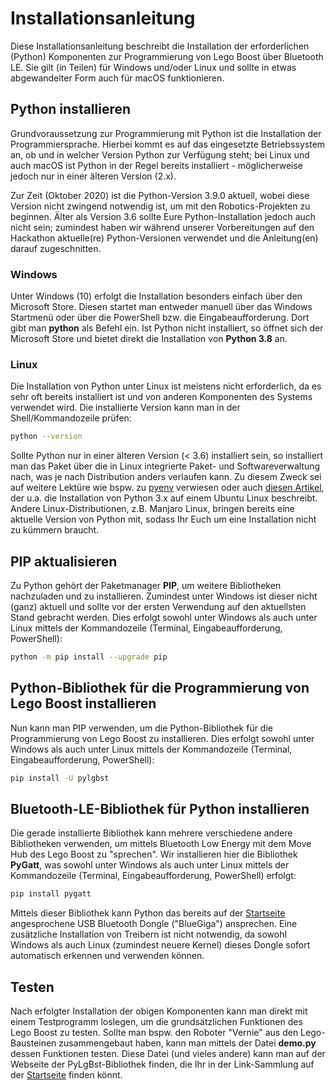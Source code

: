 # Installationsanleitung
Diese Installationsanleitung beschreibt die Installation der erforderlichen (Python) Komponenten zur Programmierung von Lego Boost über Bluetooth LE. Sie gilt (in Teilen) für Windows und/oder Linux und sollte in etwas abgewandelter Form auch für macOS funktionieren.
## Python installieren
Grundvoraussetzung zur Programmierung mit Python ist die Installation der Programmiersprache. Hierbei kommt es auf das eingesetzte Betriebssystem an, ob und in welcher Version Python zur Verfügung steht; bei Linux und auch macOS ist Python in der Regel bereits installiert - möglicherweise jedoch nur in einer älteren Version (2.x).

Zur Zeit (Oktober 2020) ist die Python-Version 3.9.0 aktuell, wobei diese Version nicht zwingend notwendig ist, um mit den Robotics-Projekten zu beginnen. Älter als Version 3.6 sollte Eure Python-Installation jedoch auch nicht sein; zumindest haben wir während unserer Vorbereitungen auf den Hackathon aktuelle(re) Python-Versionen verwendet und die Anleitung(en) darauf zugeschnitten.
### Windows
Unter Windows (10) erfolgt die Installation besonders einfach über den Microsoft Store. Diesen startet man entweder manuell über das Windows Startmenü oder über die PowerShell bzw. die Eingabeaufforderung. Dort gibt man **python** als Befehl ein. Ist Python nicht installiert, so öffnet sich der Microsoft Store und bietet direkt die Installation von **Python 3.8** an.
### Linux
Die Installation von Python unter Linux ist meistens nicht erforderlich, da es sehr oft bereits installiert ist und von anderen Komponenten des Systems verwendet wird. Die installierte Version kann man in der Shell/Kommandozeile prüfen:
```bash
python --version
```
Sollte Python nur in einer älteren Version (< 3.6) installiert sein, so installiert man das Paket über die in Linux integrierte Paket- und Softwareverwaltung nach, was je nach Distribution anders verlaufen kann. Zu diesem Zweck sei auf weitere Lektüre wie bspw. zu [pyenv](https://realpython.com/intro-to-pyenv/) verwiesen oder auch [diesen Artikel](https://therafman.wordpress.com/2018/12/13/upgrade-to-python-3-7-and-make-it-the-default-version-in-any-linux-ubuntu-based-distributions/), der u.a. die Installation von Python 3.x auf einem Ubuntu Linux beschreibt. Andere Linux-Distributionen, z.B. Manjaro Linux, bringen bereits eine aktuelle Version von Python mit, sodass Ihr Euch um eine Installation nicht zu kümmern braucht.
## PIP aktualisieren
Zu Python gehört der Paketmanager **PIP**, um weitere Bibliotheken nachzuladen und zu installieren. Zumindest unter Windows ist dieser nicht (ganz) aktuell und sollte vor der ersten Verwendung auf den aktuellsten Stand gebracht werden. Dies erfolgt sowohl unter Windows als auch unter Linux mittels der Kommandozeile (Terminal, Eingabeaufforderung, PowerShell):
```bash
python -m pip install --upgrade pip
```
## Python-Bibliothek für die Programmierung von Lego Boost installieren
Nun kann man PIP verwenden, um die Python-Bibliothek für die Programmierung von Lego Boost zu installieren. Dies erfolgt sowohl unter Windows als auch unter Linux mittels der Kommandozeile (Terminal, Eingabeaufforderung, PowerShell):
```bash
pip install -U pylgbst
```
## Bluetooth-LE-Bibliothek für Python installieren
Die gerade installierte Bibliothek kann mehrere verschiedene andere Bibliotheken verwenden, um mittels Bluetooth Low Energy mit dem Move Hub des Lego Boost zu "sprechen". Wir installieren hier die Bibliothek **PyGatt**, was sowohl unter Windows als auch unter Linux mittels der Kommandozeile (Terminal, Eingabeaufforderung, PowerShell) erfolgt:
```bash
pip install pygatt
```
Mittels dieser Bibliothek kann Python das bereits auf der [Startseite](README.md) angesprochene USB Bluetooth Dongle ("BlueGiga") ansprechen. Eine zusätzliche Installation von Treibern ist nicht notwendig, da sowohl Windows als auch Linux (zumindest neuere Kernel) dieses Dongle sofort automatisch erkennen und verwenden können.

## Testen
Nach erfolgter Installation der obigen Komponenten kann man direkt mit einem Testprogramm loslegen, um die grundsätzlichen Funktionen des Lego Boost zu testen. Sollte man bspw. den Roboter "Vernie" aus den Lego-Bausteinen zusammengebaut haben, kann man mittels der Datei **demo.py** dessen Funktionen testen. Diese Datei (und vieles andere) kann man auf der Webseite der PyLgBst-Bibliothek finden, die Ihr in der Link-Sammlung auf der [Startseite](README.md) finden könnt.